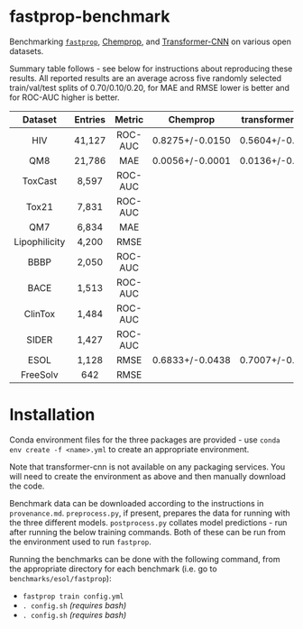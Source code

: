 # fastprop-benchmark
Benchmarking [`fastprop`](https://github.com/JacksonBurns/fastprop), [Chemprop](https://github.com/chemprop/chemprop), and [Transformer-CNN](https://github.com/bigchem/transformer-cnn) on various open datasets.

Summary table follows - see below for instructions about reproducing these results.
All reported results are an average across five randomly selected train/val/test splits of 0.70/0.10/0.20, for MAE and RMSE lower is better and for ROC-AUC higher is better.

|    Dataset    | Entries |  Metric | Chemprop | transformer-cnn | fastprop |
|:-------------:|:-------:|:-------:|:--------:|:---------------:|:--------:|
|      HIV      |41,127| ROC-AUC |0.8275+/-0.0150|0.5604+/-0.1301|0.7844+/-0.01989|
|      QM8      |21,786|   MAE   |0.0056+/-0.0001|0.0136+/-0.0004|0.0164+/-0.0002|
|    ToxCast    |8,597| ROC-AUC |          |                 |          |
|     Tox21     |7,831| ROC-AUC |          |                 |          |
|      QM7      |6,834|   MAE   |          |                 |          |
| Lipophilicity |4,200|   RMSE  |          |                 |          |
|      BBBP     |2,050| ROC-AUC |          |                 |          |
|      BACE     |1,513| ROC-AUC |          |                 |          |
|    ClinTox    |1,484| ROC-AUC |          |                 |          |
|     SIDER     |1,427| ROC-AUC |          |                 |          |
|      ESOL     |1,128|   RMSE  |0.6833+/-0.0438|0.7007+/-0.0569|0.805+/-0.152|
|    FreeSolv   |642|   RMSE  |          |                 |          |

# Installation
Conda environment files for the three packages are provided - use `conda env create -f <name>.yml` to create an appropriate environment.

Note that transformer-cnn is not available on any packaging services.
You will need to create the environment as above and then manually download the code.

Benchmark data can be downloaded according to the instructions in `provenance.md`.
`preprocess.py`, if present, prepares the data for running with the three different models.
`postprocess.py` collates model predictions - run after running the below training commands.
Both of these can be run from the environment used to run `fastprop`.

Running the benchmarks can be done with the following command, from the appropriate directory for each benchmark (i.e. go to `benchmarks/esol/fastprop`):
 - `fastprop train config.yml`
 - `. config.sh` _(requires bash)_
 - `. config.sh` _(requires bash)_
